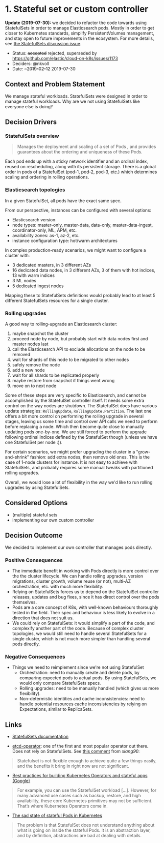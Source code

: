 # 1. Stateful set or custom controller

**Update (2019-07-30):** we decided to refactor the code towards using StatefulSets in order to manage Elasticsearch pods. Mostly in order to get closer to Kubernetes standards, simplify PersistentVolumes management, and stay open to future improvements in the ecosystem. For more details, see [the StatefulSets discussion issue](https://github.com/elastic/cloud-on-k8s/issues/1173).

* Status: ~~accepted~~ rejected, superseded by https://github.com/elastic/cloud-on-k8s/issues/1173
* Deciders: @nkvoll
* Date: ~~~2019-02-12~~ 2019-07-30

## Context and Problem Statement

We manage stateful workloads. StatefulSets were designed in order to manage stateful workloads. Why are we not using StatefulSets like everyone else is doing?


## Decision Drivers <!-- optional -->

### StatefulSets overview

> Manages the deployment and scaling of a set of Pods , and provides guarantees about the ordering and uniqueness of these Pods.

Each pod ends up with a sticky network identifier and an ordinal index, reused on rescheduling, along with its persistent storage. There is a global order in pods of a StatefulSet (pod-1, pod-2, pod-3, etc.) which determines scaling and ordering in rolling operations.


### Elasticsearch topologies

In a given StatefulSet, all pods have the exact same spec.

From our perspective, instances can be configured with several options:

- Elasticsearch version
- node types: master-only, master-data, data-only, master-data-ingest, coordinator-only, ML, APM, etc.
- availability zones: as-1, az-2, etc.
- instance configuration type: hot/warm architectures

In complex production-ready scenarios, we might want to configure a cluster with:

- 3 dedicated masters, in 3 different AZs
- 16 dedicated data nodes, in 3 different AZs, 3 of them with hot indices, 13 with warm indices
- 3 ML nodes
- 5 dedicated ingest nodes

Mapping these to StatefulSets definitions would probably lead to at least 5 different StatefulSets resources for a single cluster.

### Rolling upgrades

A good way to rolling-upgrade an Elasticsearch cluster:

1. maybe snapshot the cluster
2. proceed node by node, but probably start with data nodes first and master nodes last
3. call the Elasticsearch API to exclude allocations on the node to be removed
4. wait for shards of this node to be migrated to other nodes
5. safely remove the node
6. add a new node
7. wait for all shards to be replicated properly
8. maybe restore from snapshot if things went wrong
9. move on to next node

Some of these steps are very specific to Elasticsearch, and cannot be accomplished by the StatefulSet controller itself. It needs some extra control on the way nodes are shutdown. The StatefulSet does have various update strategies: `RollingUpdate`, `RollingUpdate.Partition`. The last one offers a bit more control on performing the rolling upgrade in several stages, leaving us some time and control over API calls we need to perform before replacing a node. Which then become quite close to manually updating pods one-by-one. We are still forced to perform the upgrade following ordinal indices defined by the StatefulSet though (unless we have one StatefulSet per node :)).

For certain scenarios, we might prefer upgrading the cluster in a "grow-and-shrink" fashion: add extra nodes, then remove old ones. This is the case of 1-node clusters for instance. It is not easy to achieve with StatefulSets, and probably requires some manual tweaks with partitioned rolling upgrades.

Overall, we would lose a lot of flexibility in the way we'd like to run rolling upgrades by using StatefulSets.


## Considered Options

* (multiple) stateful sets
* implementing our own custom controller


## Decision Outcome

We decided to implement our own controller that manages pods directly.

### Positive Consequences
* The immediate benefit in working with Pods directly is more control over the the cluster lifecycle. We can handle rolling upgrades, version migrations, cluster growth, volume reuse (or not), multi-AZ orchestration, etc. with much more flexibility.
* Relying on StatefulSets forces us to depend on the StatefulSet controller releases, updates and bug fixes, since it has direct control over the pods themselves. 
* Pods are a core concept of K8s, with well-known behaviours thoroughly tested in the field. Their spec and behaviour is less likely to evolve in a direction that does not suit us.
* We could rely on StatefulSets: it would simplify a part of the code, and complexify another part of the code. Because of complex cluster topologies, we would still need to handle several StatefulSets for a single cluster, which is not much more simpler than handling several pods directly. 

### Negative Consequences
* Things we need to reimplement since we're not using StatefulSet
   - Orchestration: need to manually create and delete pods, by comparing expected pods to actual pods. By using StatefulSets, we would only compare StatefulSets specs.
   - Rolling upgrades: need to be manually handled (which gives us more flexibility).
   - Non-determistic identities and cache inconsistencies: need to handle potential resources cache inconsistencies by relying on Expectations, similar to ReplicaSets.



## Links

- [StatefulSets documentation](https://kubernetes.io/docs/concepts/workloads/controllers/statefulset/)

- [etcd-operator](https://github.com/coreos/etcd-operator): one of the first and most popular operator out there. Does not rely on StatefulSets. See [this comment](https://github.com/coreos/etcd-operator/issues/1323#issuecomment-317875165) from _xiang90_:
> Statefulset is not flexible enough to achieve quite a few things easily, and the benefits it bring in right now are not significant.

- [Best practices for building Kubernetes Operators and stateful apps (Google)](https://cloud.google.com/blog/products/containers-kubernetes/best-practices-for-building-kubernetes-operators-and-stateful-apps)
> For example, you can use the StatefulSet workload [...]. However, for many advanced use cases such as backup, restore, and high availability, these core Kubernetes primitives may not be sufficient. That’s where Kubernetes Operators come in.

- [The sad state of stateful Pods in Kubernetes](https://elastisys.com/2018/09/18/sad-state-stateful-pods-kubernetes/)
> The problem is that StatefulSet does not understand anything about what is going on inside the stateful Pods. It is an abstraction layer, and by definition, abstractions are bad at dealing with details.
